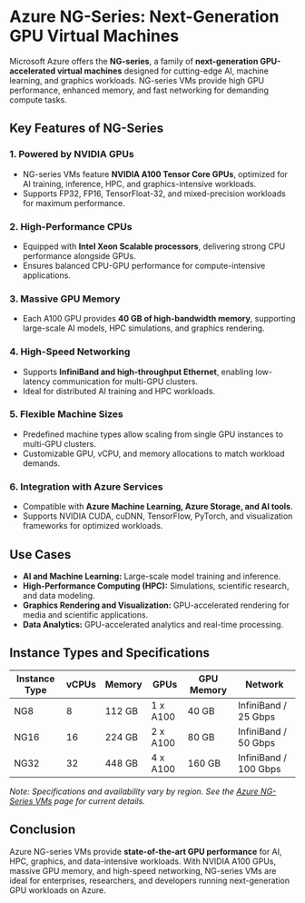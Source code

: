 # Azure NG-Series: Next-Generation GPU Virtual Machines

Microsoft Azure offers the **NG-series**, a family of **next-generation GPU-accelerated virtual machines** designed for cutting-edge AI, machine learning, and graphics workloads. NG-series VMs provide high GPU performance, enhanced memory, and fast networking for demanding compute tasks.

## Key Features of NG-Series

### 1. **Powered by NVIDIA GPUs**

* NG-series VMs feature **NVIDIA A100 Tensor Core GPUs**, optimized for AI training, inference, HPC, and graphics-intensive workloads.
* Supports FP32, FP16, TensorFloat-32, and mixed-precision workloads for maximum performance.

### 2. **High-Performance CPUs**

* Equipped with **Intel Xeon Scalable processors**, delivering strong CPU performance alongside GPUs.
* Ensures balanced CPU-GPU performance for compute-intensive applications.

### 3. **Massive GPU Memory**

* Each A100 GPU provides **40 GB of high-bandwidth memory**, supporting large-scale AI models, HPC simulations, and graphics rendering.

### 4. **High-Speed Networking**

* Supports **InfiniBand and high-throughput Ethernet**, enabling low-latency communication for multi-GPU clusters.
* Ideal for distributed AI training and HPC workloads.

### 5. **Flexible Machine Sizes**

* Predefined machine types allow scaling from single GPU instances to multi-GPU clusters.
* Customizable GPU, vCPU, and memory allocations to match workload demands.

### 6. **Integration with Azure Services**

* Compatible with **Azure Machine Learning, Azure Storage, and AI tools**.
* Supports NVIDIA CUDA, cuDNN, TensorFlow, PyTorch, and visualization frameworks for optimized workloads.

## Use Cases

* **AI and Machine Learning:** Large-scale model training and inference.
* **High-Performance Computing (HPC):** Simulations, scientific research, and data modeling.
* **Graphics Rendering and Visualization:** GPU-accelerated rendering for media and scientific applications.
* **Data Analytics:** GPU-accelerated analytics and real-time processing.

## Instance Types and Specifications

| Instance Type | vCPUs | Memory | GPUs     | GPU Memory | Network               |
| ------------- | ----- | ------ | -------- | ---------- | --------------------- |
| NG8           | 8     | 112 GB | 1 x A100 | 40 GB      | InfiniBand / 25 Gbps  |
| NG16          | 16    | 224 GB | 2 x A100 | 80 GB      | InfiniBand / 50 Gbps  |
| NG32          | 32    | 448 GB | 4 x A100 | 160 GB     | InfiniBand / 100 Gbps |

*Note: Specifications and availability vary by region. See the [Azure NG-Series VMs](https://learn.microsoft.com/en-us/azure/virtual-machines/ng-series) page for current details.*

## Conclusion

Azure NG-series VMs provide **state-of-the-art GPU performance** for AI, HPC, graphics, and data-intensive workloads. With NVIDIA A100 GPUs, massive GPU memory, and high-speed networking, NG-series VMs are ideal for enterprises, researchers, and developers running next-generation GPU workloads on Azure.
